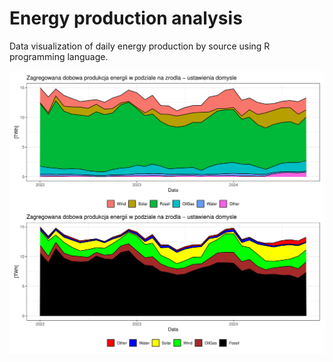 # Energy production analysis
Data visualization of daily energy production by source using R programming language.

![](/images/energy.png)
